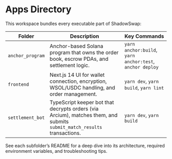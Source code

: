 # Apps Directory

This workspace bundles every executable part of ShadowSwap:

| Folder | Description | Key Commands |
| --- | --- | --- |
| `anchor_program` | Anchor-based Solana program that owns the order book, escrow PDAs, and settlement logic. | `yarn anchor:build`, `yarn anchor:test`, `anchor deploy` |
| `frontend` | Next.js 14 UI for wallet connection, encryption, WSOL/USDC handling, and order management. | `yarn dev`, `yarn build`, `yarn lint` |
| `settlement_bot` | TypeScript keeper bot that decrypts orders (via Arcium), matches them, and submits `submit_match_results` transactions. | `yarn dev`, `yarn build` |

See each subfolder’s README for a deep dive into its architecture, required environment variables, and troubleshooting tips.
